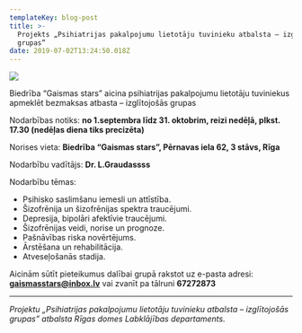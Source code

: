 ```yaml
---
templateKey: blog-post
title: >-
  Projekts „Psihiatrijas pakalpojumu lietotāju tuvinieku atbalsta – izglītojošās
  grupas” 
date: 2019-07-02T13:24:50.018Z
---
```

![](/img/afisa11.06.png)

Biedrība “Gaismas stars” aicina psihiatrijas pakalpojumu lietotāju tuviniekus apmeklēt bezmaksas atbasta – izglītojošās grupas 

Nodarbības notiks: **no 1.septembra līdz 31. oktobrim, reizi nedēļā, plkst. 17.30 (nedēļas diena tiks precizēta)**

Norises vieta: **Biedrība “Gaismas stars”, Pērnavas iela 62, 3 stāvs, Rīga**


Nodarbību vadītājs: **Dr. L.Graudassss**

Nodarbību tēmas: 

* Psihisko saslimšanu iemesli un attīstība.
* Šizofrēnija un šizofrēnijas spektra traucējumi.
* Depresija, bipolāri afektīvie traucējumi.
* Šizofrēnijas veidi, norise un prognoze. 
* Pašnāvības riska novērtējums.
* Ārstēšana un rehabilitācija.
* Atveseļošanās stadija. 

Aicinām sūtīt pieteikumus dalībai grupā rakstot uz e-pasta adresi: **gaismasstars@inbox.lv** vai zvanīt pa tālruni **67272873**

- - -

_Projektu „Psihiatrijas pakalpojumu lietotāju tuvinieku atbalsta – izglītojošās grupas” atbalsta Rīgas domes Labklājības departaments._
